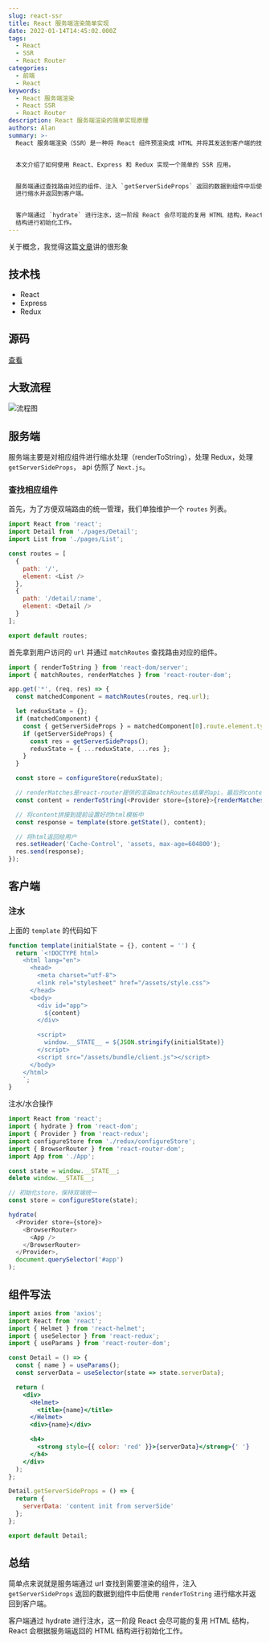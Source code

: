 ```yaml
---
slug: react-ssr
title: React 服务端渲染简单实现
date: 2022-01-14T14:45:02.000Z
tags:
  - React
  - SSR
  - React Router
categories:
  - 前端
  - React
keywords:
  - React 服务端渲染
  - React SSR
  - React Router
description: React 服务端渲染的简单实现原理
authors: Alan
summary: >-
  React 服务端渲染（SSR）是一种将 React 组件预渲染成 HTML 并将其发送到客户端的技术。这样可以减少客户端的加载时间并提高初始渲染速度。


  本文介绍了如何使用 React、Express 和 Redux 实现一个简单的 SSR 应用。


  服务端通过查找路由对应的组件、注入 `getServerSideProps` 返回的数据到组件中后使用 `renderToString`
  进行缩水并返回到客户端。


  客户端通过 `hydrate` 进行注水，这一阶段 React 会尽可能的复用 HTML 结构，React 会根据服务端返回的 HTML
  结构进行初始化工作。
---
```


关于概念，我觉得这篇[文章](https://segmentfault.com/a/1190000038336185)讲的很形象

<!--truncate-->

## 技术栈

- React
- Express
- Redux

## 源码

[查看](https://github.com/3Alan/simple-ssr)

## 大致流程

![流程图](https://raw.githubusercontent.com/3Alan/images/master/img/20220114232321.png)

## 服务端

服务端主要是对相应组件进行缩水处理（renderToString），处理 Redux，处理`getServerSideProps`， api 仿照了 `Next.js`。

### 查找相应组件

首先，为了方便双端路由的统一管理，我们单独维护一个 `routes` 列表。

```js
import React from 'react';
import Detail from './pages/Detail';
import List from './pages/List';

const routes = [
  {
    path: '/',
    element: <List />
  },
  {
    path: '/detail/:name',
    element: <Detail />
  }
];

export default routes;
```

首先拿到用户访问的 `url` 并通过 `matchRoutes` 查找路由对应的组件。

```js
import { renderToString } from 'react-dom/server';
import { matchRoutes, renderMatches } from 'react-router-dom';

app.get('*', (req, res) => {
  const matchedComponent = matchRoutes(routes, req.url);

  let reduxState = {};
  if (matchedComponent) {
    const { getServerSideProps } = matchedComponent[0].route.element.type;
    if (getServerSideProps) {
      const res = getServerSideProps();
      reduxState = { ...reduxState, ...res };
    }
  }

  const store = configureStore(reduxState);

  // renderMatches是react-router提供的渲染matchRoutes结果的api，最后的content为注入了redux数据的组件，缩水/脱水过程
  const content = renderToString(<Provider store={store}>{renderMatches(matches)}</Provider>);

  // 将content拼接到提前设置好的html模板中
  const response = template(store.getState(), content);

  // 将html返回给用户
  res.setHeader('Cache-Control', 'assets, max-age=604800');
  res.send(response);
});
```

## 客户端

### 注水

上面的 `template` 的代码如下

```js
function template(initialState = {}, content = '') {
  return `<!DOCTYPE html>
    <html lang="en">
      <head>
        <meta charset="utf-8">
        <link rel="stylesheet" href="/assets/style.css">
      </head>
      <body>
        <div id="app">
          ${content}
        </div>

        <script>
          window.__STATE__ = ${JSON.stringify(initialState)}
        </script>
        <script src="/assets/bundle/client.js"></script>
      </body>
    </html>
    `;
}
```

注水/水合操作

```js
import React from 'react';
import { hydrate } from 'react-dom';
import { Provider } from 'react-redux';
import configureStore from './redux/configureStore';
import { BrowserRouter } from 'react-router-dom';
import App from './App';

const state = window.__STATE__;
delete window.__STATE__;

// 初始化store，保持双端统一
const store = configureStore(state);

hydrate(
  <Provider store={store}>
    <BrowserRouter>
      <App />
    </BrowserRouter>
  </Provider>,
  document.querySelector('#app')
);
```

## 组件写法

```jsx
import axios from 'axios';
import React from 'react';
import { Helmet } from 'react-helmet';
import { useSelector } from 'react-redux';
import { useParams } from 'react-router-dom';

const Detail = () => {
  const { name } = useParams();
  const serverData = useSelector(state => state.serverData);

  return (
    <div>
      <Helmet>
        <title>{name}</title>
      </Helmet>
      <div>{name}</div>

      <h4>
        <strong style={{ color: 'red' }}>{serverData}</strong>{' '}
      </h4>
    </div>
  );
};

Detail.getServerSideProps = () => {
  return {
    serverData: 'content init from serverSide'
  };
};

export default Detail;
```

## 总结

简单点来说就是服务端通过 url 查找到需要渲染的组件，注入 `getServerSideProps` 返回的数据到组件中后使用 `renderToString` 进行缩水并返回到客户端。

客户端通过 hydrate 进行注水，这一阶段 React 会尽可能的复用 HTML 结构，React 会根据服务端返回的 HTML 结构进行初始化工作。
